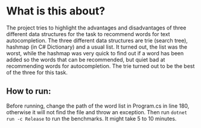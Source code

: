 # What is this about?

The project tries to highlight the advantages and disadvantages of three different data structures for the task to recommend words for text autocompletion. The three different data structures are trie (search tree), hashmap (in C# Dictionary) and a usual list. It turned out, the list was the worst, while the hashmap was very quick to find out if a word has been added so the words that can be recommended, but quiet bad at recommending words for autocompletion. The trie turned out to be the best of the three for this task.

## How to run:

Before running, change the path of the word list in Program.cs in line 180, otherwise it will not find the file and throw an exception.
Then run ```dotnet run -c Release``` to run the benchmarks. It might take 5 to 10 minutes.
